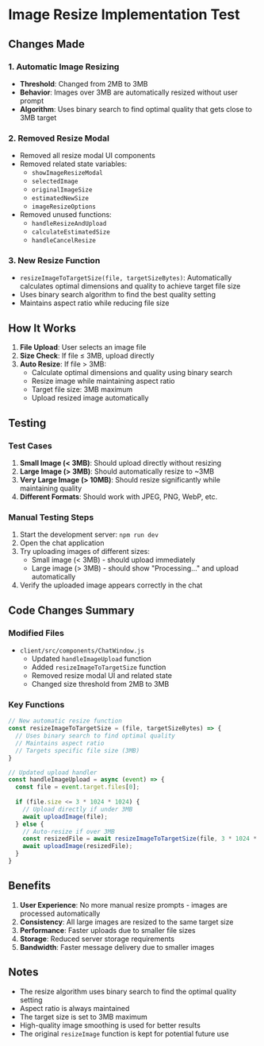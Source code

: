 # Image Resize Implementation Test

## Changes Made

### 1. **Automatic Image Resizing**
- **Threshold**: Changed from 2MB to 3MB
- **Behavior**: Images over 3MB are automatically resized without user prompt
- **Algorithm**: Uses binary search to find optimal quality that gets close to 3MB target

### 2. **Removed Resize Modal**
- Removed all resize modal UI components
- Removed related state variables:
  - `showImageResizeModal`
  - `selectedImage`
  - `originalImageSize`
  - `estimatedNewSize`
  - `imageResizeOptions`
- Removed unused functions:
  - `handleResizeAndUpload`
  - `calculateEstimatedSize`
  - `handleCancelResize`

### 3. **New Resize Function**
- `resizeImageToTargetSize(file, targetSizeBytes)`: Automatically calculates optimal dimensions and quality to achieve target file size
- Uses binary search algorithm to find the best quality setting
- Maintains aspect ratio while reducing file size

## How It Works

1. **File Upload**: User selects an image file
2. **Size Check**: If file ≤ 3MB, upload directly
3. **Auto Resize**: If file > 3MB:
   - Calculate optimal dimensions and quality using binary search
   - Resize image while maintaining aspect ratio
   - Target file size: 3MB maximum
   - Upload resized image automatically

## Testing

### Test Cases
1. **Small Image (< 3MB)**: Should upload directly without resizing
2. **Large Image (> 3MB)**: Should automatically resize to ~3MB
3. **Very Large Image (> 10MB)**: Should resize significantly while maintaining quality
4. **Different Formats**: Should work with JPEG, PNG, WebP, etc.

### Manual Testing Steps
1. Start the development server: `npm run dev`
2. Open the chat application
3. Try uploading images of different sizes:
   - Small image (< 3MB) - should upload immediately
   - Large image (> 3MB) - should show "Processing..." and upload automatically
4. Verify the uploaded image appears correctly in the chat

## Code Changes Summary

### Modified Files
- `client/src/components/ChatWindow.js`
  - Updated `handleImageUpload` function
  - Added `resizeImageToTargetSize` function
  - Removed resize modal UI and related state
  - Changed size threshold from 2MB to 3MB

### Key Functions
```javascript
// New automatic resize function
const resizeImageToTargetSize = (file, targetSizeBytes) => {
  // Uses binary search to find optimal quality
  // Maintains aspect ratio
  // Targets specific file size (3MB)
}

// Updated upload handler
const handleImageUpload = async (event) => {
  const file = event.target.files[0];
  
  if (file.size <= 3 * 1024 * 1024) {
    // Upload directly if under 3MB
    await uploadImage(file);
  } else {
    // Auto-resize if over 3MB
    const resizedFile = await resizeImageToTargetSize(file, 3 * 1024 * 1024);
    await uploadImage(resizedFile);
  }
}
```

## Benefits

1. **User Experience**: No more manual resize prompts - images are processed automatically
2. **Consistency**: All large images are resized to the same target size
3. **Performance**: Faster uploads due to smaller file sizes
4. **Storage**: Reduced server storage requirements
5. **Bandwidth**: Faster message delivery due to smaller images

## Notes

- The resize algorithm uses binary search to find the optimal quality setting
- Aspect ratio is always maintained
- The target size is set to 3MB maximum
- High-quality image smoothing is used for better results
- The original `resizeImage` function is kept for potential future use
